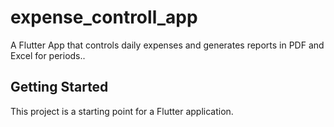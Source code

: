 # expense_controll_app

A Flutter App that controls daily expenses and generates reports in PDF and Excel for periods..

## Getting Started

This project is a starting point for a Flutter application.


